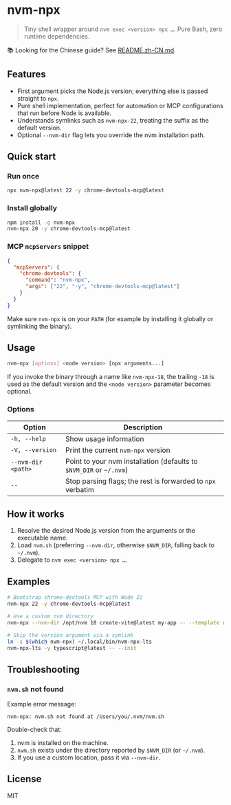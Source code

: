 # nvm-npx

> Tiny shell wrapper around `nvm exec <version> npx …`. Pure Bash, zero runtime dependencies.

📚 Looking for the Chinese guide? See [README.zh-CN.md](./README.zh-CN.md).

## Features

- First argument picks the Node.js version; everything else is passed straight to `npx`.
- Pure shell implementation, perfect for automation or MCP configurations that run before Node is available.
- Understands symlinks such as `nvm-npx-22`, treating the suffix as the default version.
- Optional `--nvm-dir` flag lets you override the nvm installation path.

## Quick start

### Run once

```bash
npx nvm-npx@latest 22 -y chrome-devtools-mcp@latest
```

### Install globally

```bash
npm install -g nvm-npx
nvm-npx 20 -y chrome-devtools-mcp@latest
```

### MCP `mcpServers` snippet

```json
{
  "mcpServers": {
    "chrome-devtools": {
      "command": "nvm-npx",
      "args": ["22", "-y", "chrome-devtools-mcp@latest"]
    }
  }
}
```

Make sure `nvm-npx` is on your `PATH` (for example by installing it globally or symlinking the binary).

## Usage

```bash
nvm-npx [options] <node version> [npx arguments...]
```

If you invoke the binary through a name like `nvm-npx-18`, the trailing `-18` is used as the default version and the `<node version>` parameter becomes optional.

### Options

| Option             | Description                                                         |
| ------------------ | ------------------------------------------------------------------- |
| `-h, --help`       | Show usage information                                              |
| `-V, --version`    | Print the current `nvm-npx` version                                 |
| `--nvm-dir <path>` | Point to your nvm installation (defaults to `$NVM_DIR` or `~/.nvm`) |
| `--`               | Stop parsing flags; the rest is forwarded to `npx` verbatim         |

## How it works

1. Resolve the desired Node.js version from the arguments or the executable name.
2. Load `nvm.sh` (preferring `--nvm-dir`, otherwise `$NVM_DIR`, falling back to `~/.nvm`).
3. Delegate to `nvm exec <version> npx …`.

## Examples

```bash
# Bootstrap chrome-devtools MCP with Node 22
nvm-npx 22 -y chrome-devtools-mcp@latest

# Use a custom nvm directory
nvm-npx --nvm-dir /opt/nvm 18 create-vite@latest my-app -- --template react

# Skip the version argument via a symlink
ln -s $(which nvm-npx) ~/.local/bin/nvm-npx-lts
nvm-npx-lts -y typescript@latest -- --init
```

## Troubleshooting

### `nvm.sh` not found

Example error message:

```text
nvm-npx: nvm.sh not found at /Users/you/.nvm/nvm.sh
```

Double-check that:

1. nvm is installed on the machine.
2. `nvm.sh` exists under the directory reported by `$NVM_DIR` (or `~/.nvm`).
3. If you use a custom location, pass it via `--nvm-dir`.

## License

MIT
